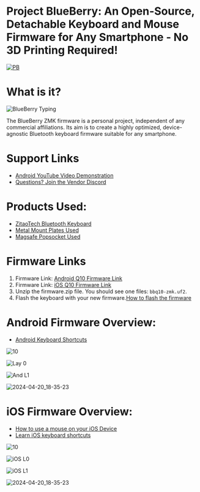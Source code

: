 # Project BlueBerry: An Open-Source, Detachable Keyboard and Mouse Firmware for Any Smartphone - No 3D Printing Required!

[![PB](https://github.com/Drexel-Macintosh/BlueBerry_Q10/assets/88599898/53d27130-1f2d-44a6-a8b7-47ba429ae476)](https://www.youtube.com/watch?v=bnA4d6uEKS0)

# What is it?

![BlueBerry Typing](https://github.com/Drexel-Macintosh/BlueBerry_Q10/assets/88599898/4ddebeb8-1635-4873-bd71-15b9b1ec69d8)

The BlueBerry ZMK firmware is a personal project, independent of any commercial affiliations. Its aim is to create a highly optimized, device-agnostic Bluetooth keyboard firmware suitable for any smartphone.

# Support Links
- [Android YouTube Video Demonstration](https://www.youtube.com/watch?v=bnA4d6uEKS0)
- [Questions? Join the Vendor Discord](https://discord.gg/Vf3DPam5e6/)

# Products Used:
- [ZitaoTech Bluetooth Keyboard](https://www.tindie.com/stores/zitaotech/)
- [Metal Mount Plates Used](https://www.amazon.com/dp/B00O2HYV7K?psc=1&ref=ppx_yo2ov_dt_b_product_details )
- [Magsafe Popsocket Used](https://a.co/d/3kA9kbC)

# Firmware Links
1. Firmware Link: [Android Q10 Firmware Link](https://github.com/Drexel-Macintosh/BlueBerry_Q10/actions/runs/8953964748/artifacts/1473578492)
2. Firmware Link: [iOS Q10 Firmware Link](https://github.com/Drexel-Macintosh/BlueBerry_Q10/actions/runs/8954097735/artifacts/1473599447)
3. Unzip the firmware.zip file. You should see one files: `bbq10-zmk.uf2`.
4. Flash the keyboard with your new firmware.[How to flash the firmware](https://github.com/ZitaoTech/BB9900-USB_BLE_Keyboard?tab=readme-ov-file#-how-to-update-the-firmware---)

# Android Firmware Overview:

- [Android Keyboard Shortcuts](https://www.androidpolice.com/android-14-physical-keyboard-shortcuts-list/)

![10](https://github.com/Drexel-Macintosh/BlueBerry_Q10/assets/88599898/3cb2f34a-dedf-4d3e-8792-6abb80fc73c8)

![Lay 0](https://github.com/Drexel-Macintosh/BlueBerry_Q10/assets/88599898/b524cef3-1188-430c-b098-98e3d7de56c4)

![And L1](https://github.com/Drexel-Macintosh/BlueBerry_Q10/assets/88599898/cfac5817-b384-47d9-9839-6212555cff23)

![2024-04-20_18-35-23](https://github.com/Drexel-Macintosh/BlueBerry_Q10/assets/88599898/70d6b2aa-5741-49b2-ac5e-207c464174ff)

# iOS Firmware Overview:

- [How to use a mouse on your iOS Device](https://support.apple.com/en-us/111775)
- [Learn iOS keyboard shortcuts](https://support.apple.com/en-us/102393)

![10](https://github.com/Drexel-Macintosh/BlueBerry_Q10/assets/88599898/3cb2f34a-dedf-4d3e-8792-6abb80fc73c8)

![iOS L0](https://github.com/Drexel-Macintosh/BlueBerry_Q10/assets/88599898/3cdc04e0-51a7-4dba-be3a-abe11c439763)

![iOS L1](https://github.com/Drexel-Macintosh/BlueBerry_Q10/assets/88599898/6f8bd959-4ee0-491f-8fa4-6f4a455a30b8)

![2024-04-20_18-35-23](https://github.com/Drexel-Macintosh/BlueBerry_Q10/assets/88599898/70d6b2aa-5741-49b2-ac5e-207c464174ff)
